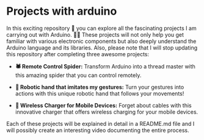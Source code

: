 # Projects with arduino

In this exciting repository 🚀 you can explore all the fascinating projects I am carrying out with Arduino. 🤖💡 These projects will not only help you get familiar with various electronic components but also deeply understand the Arduino language and its libraries. Also, please note that I will stop updating this repository after completing three awesome projects:

- **🕷️ Remote Control Spider:** Transform Arduino into a thread master with this amazing spider that you can control remotely.

- **👋 Robotic hand that imitates my gestures:** Turn your gestures into actions with this unique robotic hand that follows your movements!

- **📱 Wireless Charger for Mobile Devices:** Forget about cables with this innovative charger that offers wireless charging for your mobile devices.

Each of these projects will be explained in detail in a README.md file and I will possibly create an interesting video documenting the entire process.
